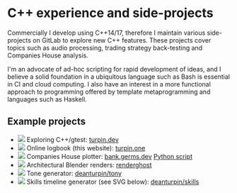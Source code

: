 # C++ experience and side-projects

Commercially I develop using C++14/17, therefore I maintain various
side-projects on GitLab to explore new C++ features. These projects cover
topics such as audio processing, trading strategy back-testing and Companies
House analysis.

I'm an advocate of ad-hoc scripting for rapid development of ideas, and I
believe a solid foundation in a ubiquitous language such as Bash is essential
in CI and cloud computing. I also have an interest in a more functional
approach to programming offered by template metaprogramming and languages such
as Haskell.

## Example projects

- ![](https://gitlab.com/germs-dev/cpp/badges/main/pipeline.svg) Exploring C++/gtest: [turpin.dev](https://turpin.dev)
- ![](https://gitlab.com/germs-dev/turpin-one/badges/main/pipeline.svg) Online logbook (this website): [turpin.one](https://gitlab.com/germs-dev/turpin-one/-/blob/main/.gitlab-ci.yml)
- ![](https://gitlab.com/germs-dev/companies-house-plotter/badges/main/pipeline.svg) Companies House plotter: [bank.germs.dev](https://bank.germs.dev/) [Python script](https://gitlab.com/germs-dev/companies-house-plotter/-/blob/main/bin/search.py)
- ![](https://gitlab.com/deanturpin/renderghost/badges/master/pipeline.svg) Architectural Blender renders: [renderghost](https://deanturpin.gitlab.io/renderghost/)
- ![](https://gitlab.com/deanturpin/tony/badges/master/pipeline.svg) Tone generator: [deanturpin/tony](https://gitlab.com/deanturpin/tony)
- ![](https://gitlab.com/germs-dev/skills/badges/master/pipeline.svg) Skills timeline generator (see SVG below): [deanturpin/skills](https://gitlab.com/deanturpin/skills)


